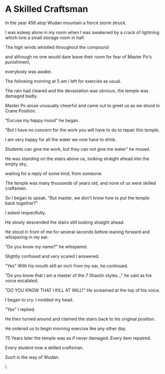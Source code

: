 # A Skilled Craftsman

In the year 456 atop Wudan mountain a fierce storm struck.

I was asleep alone in my room when I was awakened by a crack of lightning which tore a small storage room in half.&#x20;

The high winds whistled throughout the compound&#x20;

and although no one would dare leave their room for fear of Master Po's punishment,&#x20;

everybody was awake.

The following morning at 5 am I left for exercise as usual.&#x20;

The rain had cleared and the devastation was obvious, the temple was damaged badly.

Master Po arose unusually cheerful and came out to greet us as we stood in Crane Position.

"Excuse my happy mood" he began.

"But I have no concern for the work you will have to do to repair this temple.&#x20;

I am very happy for all the water we now have to drink.&#x20;

Students can give me work, but they can not give me water" he mused.

He was standing on the stairs above us, looking straight ahead into the empty sky,&#x20;

waiting for a reply of some kind, from someone.

The temple was many thousands of years old, and none of us were skilled craftsmen.&#x20;

So I began to speak. "But master, we don't know how to put the temple back together?"

I asked respectfully.&#x20;

He slowly descended the stairs still looking straight ahead.&#x20;

He stood in front of me for several seconds before leaning forward and whispering in my ear.

"Do you know my name?" he whispered.&#x20;

Slightly confused and very scared I answered.

"Yes" With his mouth still an inch from my ear, he continued.

"Do you know that I am a master of the 7 Shaolin styles…" he said as his voice escalated.

"DO YOU KNOW THAT I KILL AT WILL!" He screamed at the top of his voice.&#x20;

I began to cry. I nodded my head.

"Yes" I replied.&#x20;

He then turned around and claimed the stairs back to his original position.

He ordered us to begin morning exercise like any other day.&#x20;

75 Years later the temple was as if never damaged. Every item repaired.&#x20;

Every student now a skilled craftsman.

&#x20;

Such is the way of Wudan.

\
